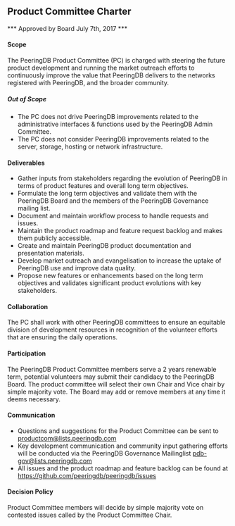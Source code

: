 ## Product Committee Charter

*** Approved by Board July 7th, 2017 ***

#### Scope

The PeeringDB Product Committee (PC) is charged with steering the future product development and running the market outreach efforts to continuously improve the value that PeeringDB delivers to the networks registered with PeeringDB, and the broader community.

##### Out of Scope

- The PC does not drive PeeringDB improvements related to the administrative interfaces & functions used by the PeeringDB Admin Committee.
- The PC does not consider PeeringDB improvements related to the server, storage, hosting or network infrastructure.


#### Deliverables

- Gather inputs from stakeholders regarding the evolution of PeeringDB in terms of product features and overall long term objectives.
- Formulate the long term objectives and validate them with the PeeringDB Board and the members of the PeeringDB Governance mailing list.
- Document and maintain workflow process to handle requests and issues.
- Maintain the product roadmap and feature request backlog and makes them publicly accessible. 
- Create and maintain PeeringDB product documentation and presentation materials.
- Develop market outreach and evangelisation to increase the uptake of PeeringDB use and improve data quality.
- Propose new features or enhancements based on the long term objectives and validates significant product evolutions with key stakeholders.


#### Collaboration

The PC shall work with other PeeringDB committees to ensure an equitable division of development resources in recognition of the volunteer efforts that are ensuring the daily operations.


#### Participation

The PeeringDB Product Committee members serve a 2 years renewable term, potential volunteers may submit their candidacy to the PeeringDB Board. The product committee will select their own Chair and Vice chair by simple majority vote. The Board may add or remove members at any time it deems necessary.


#### Communication

- Questions and suggestions for the Product Committee can be sent to <productcom@lists.peeringdb.com>
- Key development communication and community input gathering efforts will be conducted via the PeeringDB Governance Mailinglist [pdb-gov@lists.peeringdb.com](http://lists.peeringdb.com/cgi-bin/mailman/listinfo/pdb-gov)
- All issues and the product roadmap and feature backlog can be found at <https://github.com/peeringdb/peeringdb/issues>


#### Decision Policy

Product Committee members will decide by simple majority vote on contested issues called by the Product Committee Chair.
